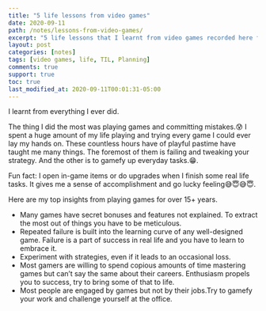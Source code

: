 ```yaml
---
title: "5 life lessons from video games"
date: 2020-09-11
path: /notes/lessons-from-video-games/
excerpt: "5 life lessons that I learnt from video games recorded here for all posterity."
layout: post
categories: [notes]
tags: [video games, life, TIL, Planning]
comments: true
support: true
toc: true
last_modified_at: 2020-09-11T00:01:31-05:00
---
```


I learnt from everything I ever did.

The thing I did the most was playing games and committing mistakes.😰 I spent a huge amount of my life playing and trying every game I could ever lay my hands on. These countless hours have of playful pastime have taught me many things. The foremost of them is failing and tweaking your strategy. And the other is to gamefy up everyday tasks.😁.

Fun fact: I open in-game items or do upgrades when I finish some real life tasks. It gives me a sense of accomplishment and go lucky feeling😅😇😅😇.

Here are my top insights from playing games for over 15+ years.

- Many games have secret bonuses and features not explained. To extract the most out of things you have to be meticulous.
- Repeated failure is built into the learning curve of any well-designed game. Failure is a part of success in real life and you have to learn to embrace it.
- Experiment with strategies, even if it leads to an occasional loss.
- Most gamers are willing to spend copious amounts of time mastering games but can’t say the same about their careers. Enthusiasm propels you to success, try to bring some of that to life.
- Most people are engaged by games but not by their jobs.Try to gamefy your work and challenge yourself at the office.